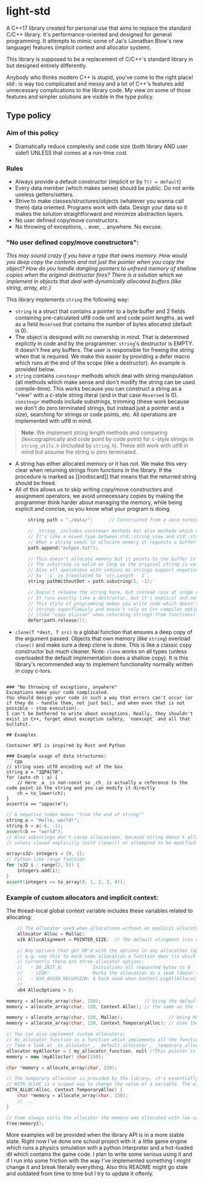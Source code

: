 
# light-std
A C++17 library created for personal use that aims to replace the standard C/C++ library. It's performance-oriented and designed for general programming.
It attempts to mimic some of Jai's (Jonathan Blow's new language) features (implicit context and allocator system).

This library is supposed to be a replacement of C/C++'s standard library in but designed entirely differently. 

Anybody who thinks modern C++ is stupid, you've come to the right place! std:: is way too complicated and messy and a lot of C++'s features add unnecessary complications to the library code.
My view on some of those features and simpler solutions are visible in the type policy.

## Type policy

### Aim of this policy
- Dramatically reduce complexity and code size (both library AND user side!) UNLESS that comes at a run-time cost

### Rules
- Always provide a default constructor (implicit or by `T() = default`)
- Every data member (which makes sense) should be public. Do not write useless getters/setters.
- Strive to make classes/structures/objects (whatever you wanna call them) data oriented.
  Programs work with data. Design your data so it makes the solution straightforward and minimize abstraction layers.
- No user defined copy/move constructors.
- No throwing of exceptions, .. ever, .. anywhere. No excuse.

### "No user defined copy/move constructors":
_This may sound crazy if you have a type that owns memory. How would you deep copy the contents and not just the pointer when you copy the object? 
How do you handle dangling pointers to unfreed memory of shallow copies when the original destructor fires? There is a solution which we implement in objects
that deal with dynamically allocated buffers (like string, array, etc.)_

This library implements `string` the following way:
- `string` is a struct that contains a pointer to a byte buffer and 2 fields containing pre-calculated utf8 code unit and code point lengths, as well as a field `Reserved` that contains the number of bytes allocated (default is 0).
- The object is designed with no ownership in mind. That is determined explictly in code and by the programmer. `string`'s destructor is EMPTY. It doesn't free any buffers. The user is responsible for freeing the string when that is required. We make this easier by providing a defer macro which runs at the end of the scope (like a destructor). An example is provided below.
- `string` contains `constexpr` methods which deal with string manipulation (all methods which make sense and don't modify the string can be used compile-time). This works because you can construct a string as a "view" with a c-style string literal (and in that case `Reserved` is 0). `constexpr` methods include substrings, trimming (these work because we don't do zero terminated strings, but instead just a pointer and a size), searching for strings or code points, etc. All operations are implemented with utf8 in mind.

> **Note**: We implement string length methods and comparing (lexicographically and code point by code point) for c-style strings in `string_utils.h` (included by `string.h`). These still work with utf8 in mind but assume the string is zero terminated.

- A string has either allocated memory or it has not. We make this very clear when returning strings from functions in the library. If the procedure is marked as [[nodiscard]] that means that the returned string should be freed.
- All of this allows us to skip writing copy/move constructors and assignment operators, we avoid unnecessary copies by making the programmer think harder about managing the memory, while being explicit and concise, so you know what your program is doing.
```cpp
        string path = "./data/";      // Constructed from a zero-terminated string buffer. Doesn't allocate memory.

        // _string_ includes constexpr methods but also methods which cannot be constexpr and allocate memory.
        // It's like a mixed type between std::string_view and std::string from the STL, but with way better design and API.
        // When a string needs to allocate memory it requests a buffer and copies the old contents of the string.
        path.append("output.txt");

        // This doesn't allocate memory but it points to the buffer in _path_.
        // The substring is valid as long as the original string is valid.
        // Also all operations with indices on strings support negative indexing (python-style). 
        // So `-1` is translated to `str.Length - 1`.
        string pathWithoutDot = path.substring(1, -1);

        // Doesn't release the string here, but instead runs at scope exit.
        // It runs exactly like a destructor, but it's explicit and not hidden.
        // This style of programming makes you write code which doesn't allocate 
        // strings superfluously and doesn't rely on C++ compiler optimization 
        // (like "copy elision" when returning strings from functions).
        defer(path.release());       
```

-  `clone(T *dest, T src)` is a global function that ensures a deep copy of the argument passed. Objects that own memory (like `string`) overload `clone()` and make sure a deep clone is done. This is like a classic copy constructor but much cleaner. Note: `clone` works on all types (unless overloaded the default implementation does a shallow copy). It is this library's recommended way to implement functionality normally written in copy c-tors.
```

### "No throwing of exceptions, anywhere"
Exceptions make your code complicated. 
You should design your code in such a way that errors can't occur (or if they do - handle them, not just bail, and when even that is not possible - stop execution).
I can't be bothered to write about exceptions. Really, they shouldn't exist in C++, forget about exception safety, `noexcept` and all that bullshit.

## Examples

Container API is inspired by Rust and Python

### Example usage of data structures:
```cpp
// string uses utf8 encoding out of the box
string a = "ЗДРАСТИ";
for (auto ch : a) {
    // Here _a_ is non-const so _ch_ is actually a reference to the code point in the string and you can modify it directly
    ch = to_lower(ch);
}
assert(a == "здрасти"); 
```
```cpp
// A negative index means "from the end of string""
string a = "Hello, world!";
string b = a(-6, -1);
assert(b == "world");
// Also substrings don't cause allocations, because string doesn't allocate
// unless cloned explicitly (with clone()) or attempted to be modified (by methods like append(), etc.).
```
```cpp
array<s32> integers = {0, 1};
// Python-like range function
for (s32 i : range(2, 5)) {
    integers.add(i);
}
assert(integers == to_array(0, 1, 2, 3, 4));
```

### Example of custom allocators and implicit context:

The thread-local global context variable includes these variables related to allocating:
```cpp
    // The allocator used when allocations without an explicit allocator are requested.
    allocator Alloc = Malloc;
    u16 AllocAlignment = POINTER_SIZE;  // The default alingment (can also be specified explictly when allocating)

    // Any options that get OR'd with the options in any allocation (options are implemented as flags).
    // e.g. use this to mark some allocation a function does (in which you have no control of) as a LEAK.
    // Currently there are three allocator options:
    //   - DO_INIT_0:           Initializes all requested bytes to 0 
    //   - LEAK:                Marks the allocation as a leak (doesn't get reported when calling allocator::DEBUG_report_leaks())
    //   - XXX_AVOID_RECURSION: A hack used when Context.LogAllAllocations is true.
    //
    u64 AllocOptions = 0;
```

```cpp
memory = allocate_array(char, 150);                // Using the default allocator 
memory = allocate_array(char, 150, Context.Alloc); // the same as the line above

memory = allocate_array(char, 150, Malloc);                 // Using Malloc explictly (despite Context.Alloc which may be different)
memory = allocate_array(char, 150, Context.TemporaryAlloc); // Uses the temporary allocator

// You can also implement custom allocators:
// my_allocator_function is a function which implements all the functionality of the allocator (allocating, resizing, freeing, etc.)
// Take a look at _os_allocator_, _default_allocator_, _temporary_allocator_, to see examples on how to implement one.
allocator myAlloctor = { my_allocator_function, null /*This pointer is used for any data the allocator needs.*/};
memory = new (myAlloctor) char[150];
```

```cpp
char *memory = allocate_array(char, 150); 

// The temporary allocator is provided by the library, it's essentially a fast arena allocator that's available globally and supports only "free all".
// WITH_ALLOC is a scoped way to change the value of a variable. The old value of the context variable is restored when the scope defined after the macro exits.
WITH_ALLOC(Alloc, Context.TemporaryAlloc) {
    char *memory = allocate_array(char, 150); 
    // ...
}

// Free always calls the allocator the memory was allocated with (we save that information in a header before the block)
free(memory1);
```

More examples will be provided when the library API is in a more stable state. Right now I've done one school project with it: a little game engine which runs a physics simulation with a python interpreter and a hot-loaded dll which contains the game code. I plan to write some serious using it and if I run into some friction with the way I've implemented something I might change it and break literally everything. Also this README might go stale and outdated from time to time but I try to update it oftenly.
